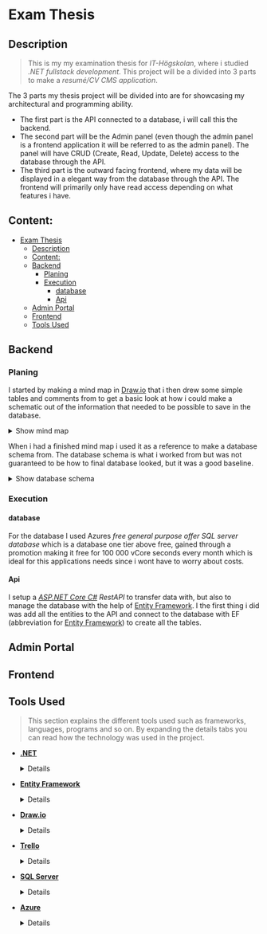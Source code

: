 [comment]: # (All links are placed at the end of this document)

# Exam Thesis
## Description

>This is my my examination thesis for *IT-Högskolan*, where i studied *.NET fullstack development*. This project will be a divided into 3 parts to make a *resumé/CV CMS application*. 

The 3 parts my thesis project will be divided into are for showcasing my architectural and programming ability.
* The first part is the API connected to a database, i will call this the backend. 
* The second part will be the Admin panel (even though the admin panel is a frontend application it will be referred to as the admin panel). The panel will have CRUD (Create, Read, Update, Delete) access to the database through the API. 
* The third part is the outward facing frontend, where my data will be displayed in a elegant way from the database through the API. The frontend will primarily only have read access depending on what features i have.

## Content:
- [Exam Thesis](#exam-thesis)
  - [Description](#description)
  - [Content:](#content)
  - [Backend](#backend)
    - [Planing](#planing)
    - [Execution](#execution)
      - [database](#database)
      - [Api](#api)
  - [Admin Portal](#admin-portal)
  - [Frontend](#frontend)
  - [Tools Used](#tools-used)
## Backend
  ### Planing

  I started by making a mind map in [Draw.io](#tools-used) that i then drew some simple tables and comments from to get a basic look at how i could make a schematic out of the information that needed to be possible to save in the database.

  <details>
  <summary>Show mind map</summary>

  ![Image of database mind map](./README_Pictures/Database/PlanningDatabaseContent.png)
  
  </details>

  When i had a finished mind map i used it as a reference to make a database schema from. The database schema is what i worked from but was not guaranteed to be how to final database looked, but it was a good baseline.

  <details>
  <summary>Show database schema</summary>
  
  ![Picture of the database schema](./README_Pictures/Database/DatabaseSchema.png)
  
  </details>

  ### Execution
  #### database 

  For the database I used Azures *free general purpose offer SQL server database* which is a database one tier above free, gained through a promotion making it free for 100 000 vCore seconds every month which is ideal for this applications needs since i wont have to worry about costs.

  #### Api

  I setup a *[ASP.NET Core C#](#tools-used) RestAPI* to transfer data with, but also to manage the database with the help of [Entity Framework](#tools-used). I the first thing i did was add all the entities to the API and connect to the database with EF (abbreviation for [Entity Framework](#tools-used)) to create all the tables. 

## Admin Portal
## Frontend
## Tools Used

>This section explains the different tools used such as frameworks, languages, programs and so on. By expanding the details tabs you can read how the technology was used in the project.

- **[.NET][.NET]** <details>Asp.net core with C# is the framework and programming language I'm using for configuring my database (with the help of [Entity Frameork][EF]) and to create the backend API to transfer data </details>
- **[Entity Framework][EF]**<details>Entity Framework is a framework that let's the user configure their database through .NET code, in this case C# code. In this project the database tables and data is also managed and created code first with Entity framework.</details>
- **[Draw.io][Draw.io]** <details>Draw.io is a free and open source flowchart/diagram editing website and program that I used for mapping and planning different processes such as database logic and general brainstorming. What makes it so good other then being free is the fact it let's users save flowcharts directly to their online repositories if they want to (and many other cloud services or locally). It's also possible to export the charts you make in many different format such as PNG, PDF, HTML and so on which makes it very flexible.</details>
- **[Trello][trello]**
  <details>Trello is a Kanban board I use for planing my project and next steps, I have decided to divide it into 4 sections, "Backlog","In Progress", "Testing" and "Done". Backlog is what is to be done, "In progress" is processes started, "Testing" is where i think something is done but further testing is needed and "Done" is where cards that are done will be placed. Bugs and problems can still occur in the "done" section but they should at least have been thoroughly tested first. Below is a early picture of my trello board. 
  
  ![Picture of trello board divided into 4 sections in the following order from left to right: "Backlog","In Progress", "Testing" and "Done"](./README_Pictures/TrelloLayout.png)</details>
- **[SQL Server][SQLServer]**<details>SQL Server is a SQL server provided by microsoft.</details>
- **[Azure]**<details>Azure is a cloud provider whom i have my [SQL server][SQLServer] at and some other services in this project</details>

  [comment]: # (This section is for storing links for easy reuse)

  [draw.io]: https://www.google.com/url?sa=t&source=web&rct=j&opi=89978449&url=https://app.diagrams.net/&ved=2ahUKEwiZ7d7R0tqFAxVGIxAIHW1KBqwQFnoECAcQAQ&usg=AOvVaw28S23h4_WI8toant9FYDpi

  [trello]: https://trello.com

  [.NET]:https://dotnet.microsoft.com/en-us/apps/aspnet

  [EF]: https://learn.microsoft.com/en-us/aspnet/entity-framework

  [Azure]: https://azure.microsoft.com/sv-se/

  [SQLServer]: https://learn.microsoft.com/en-us/sql/sql-server/what-is-sql-server?view=sql-server-ver16
